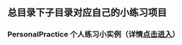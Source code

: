 ## 总目录下子目录对应自己的小练习项目

### PersonalPractice 个人练习小实例（详情[点击进入](https://github.com/xueyeqing/VueDemo/tree/master/PersonalPractice)）